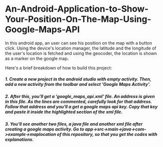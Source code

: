 # An-Android-Application-to-Show-Your-Position-On-The-Map-Using-Google-Maps-API
In this android app, an user can see his position on the map with a button click. Using the device's location manager, the latitude and the longitude of the user's location is fetched and using the geocoder, the location is shown as a marker on the google map. 

Here's a brief breakdown of how to build this project:

#####  1. Create a new project in the android studio with empty activity. Then, add a new activity from the toolbar and select 'Google Maps Activity'.


#####  2. After this, you'll get a *'google_maps_api.xml'* file. An address is given in this file. As the lines are commented, carefully look for that address. Follow that address and you'll a get a google maps api key. Copy that key and paste it inside the highlighted section of the xml file. 


#####  3. You'll see another two files, a java file and another xml file after creating a google maps activity. Go to app->src->main->java->com->example->maplocation of this repository, so that you get the codes with explanations. 
